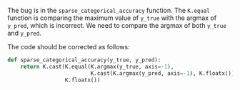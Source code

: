 The bug is in the `sparse_categorical_accuracy` function. The `K.equal` function is comparing the maximum value of `y_true` with the argmax of `y_pred`, which is incorrect. We need to compare the argmax of both `y_true` and `y_pred`. 

The code should be corrected as follows:

```python
def sparse_categorical_accuracy(y_true, y_pred):
    return K.cast(K.equal(K.argmax(y_true, axis=-1),
                          K.cast(K.argmax(y_pred, axis=-1), K.floatx())),
                  K.floatx())
```